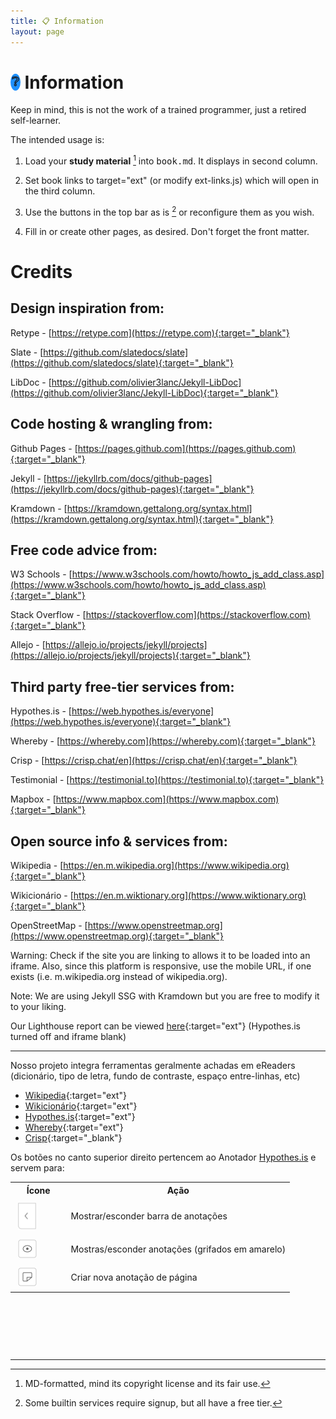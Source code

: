 ```yaml
---
title: 📋 Information
layout: page
---
```


# <span style="background-color: dodgerblue; border-radius: 50%; padding: 1px 2px 2px 2px; font-size: 70%; vertical-align: middle; position: relative; top: -3px;">❔</span> Information

Keep in mind, this is not the work of a trained programmer, just a retired self-learner.

The intended usage is:

1. Load your **study material** [^1] into <kbd>book.md</kbd>. It displays in second column. 

2. Set book links to target="ext" (or modify ext-links.js) which will open in the third column.

3. Use the buttons in the top bar as is [^2] or reconfigure them as you wish.

4. Fill in or create other pages, as desired. Don't forget the front matter.

# Credits

## Design inspiration from:  

Retype - [https://retype.com](https://retype.com){:target="_blank"}

Slate - [https://github.com/slatedocs/slate](https://github.com/slatedocs/slate){:target="_blank"}

LibDoc - [https://github.com/olivier3lanc/Jekyll-LibDoc](https://github.com/olivier3lanc/Jekyll-LibDoc){:target="_blank"}

## Code hosting & wrangling from:  

Github Pages - [https://pages.github.com](https://pages.github.com){:target="_blank"}  

Jekyll - [https://jekyllrb.com/docs/github-pages](https://jekyllrb.com/docs/github-pages){:target="_blank"}  

Kramdown - [https://kramdown.gettalong.org/syntax.html](https://kramdown.gettalong.org/syntax.html){:target="_blank"}

## Free code advice from:  

W3 Schools - [https://www.w3schools.com/howto/howto_js_add_class.asp](https://www.w3schools.com/howto/howto_js_add_class.asp){:target="_blank"}  

Stack Overflow - [https://stackoverflow.com](https://stackoverflow.com){:target="_blank"}  

Allejo - [https://allejo.io/projects/jekyll/projects](https://allejo.io/projects/jekyll/projects){:target="_blank"}

## Third party free-tier services from:  

Hypothes.is - [https://web.hypothes.is/everyone](https://web.hypothes.is/everyone){:target="_blank"}  

Whereby - [https://whereby.com](https://whereby.com){:target="_blank"}  

Crisp - [https://crisp.chat/en](https://crisp.chat/en){:target="_blank"}  

Testimonial - [https://testimonial.to](https://testimonial.to){:target="_blank"}  

Mapbox - [https://www.mapbox.com](https://www.mapbox.com){:target="_blank"}

## Open source info & services from:  

Wikipedia - [https://en.m.wikipedia.org](https://www.wikipedia.org){:target="_blank"}  

Wikicionário - [https://en.m.wiktionary.org](https://www.wiktionary.org){:target="_blank"}  

OpenStreetMap - [https://www.openstreetmap.org](https://www.openstreetmap.org){:target="_blank"}

Warning: Check if the site you are linking to allows it to be loaded into an iframe. Also, since this platform is responsive, use the mobile URL, if one exists (i.e. m.wikipedia.org instead of wikipedia.org).

Note: We are using Jekyll SSG with Kramdown but you are free to modify it to your liking.

Our Lighthouse report can be viewed [here](./lighthouse.html){:target="ext"} (Hypothes.is turned off and iframe blank)

---

Nosso projeto integra ferramentas geralmente achadas em eReaders (dicionário, tipo de letra, fundo de contraste, espaço entre-linhas, etc)

- [Wikipedia](https://en.m.wikipedia.org){:target="ext"}
- [Wikicionário](https://en.m.wiktionary.org){:target="ext"}
- [Hypothes.is](https://web.hypothes.is/everyone/){:target="ext"}
- [Whereby](https://whereby.com){:target="ext"}
- [Crisp](https://crisp.chat/en/){:target="_blank"}

<p>Os botões no canto superior direito pertencem ao Anotador <a target="_blank" href="https://web-hypothes-is.translate.goog/everyone/?_x_tr_sl=es&_x_tr_tl=pt&_x_tr_hl=en&_x_tr_pto=wapp">Hypothes.is</a> e servem para:</p>

<table class="border p-10 fs-3 ff-slab col2-w ml-10">
<tr class="bg-lg"><th style="width: 20%">Ícone</th><th>Ação</th></tr>
<tr><td class="center"><img src="./framework/hypo-a.svg" style="all: unset; height: 45px; vertical-align: middle; padding: 5px"></td><td>Mostrar/esconder barra de anotações</td></tr>
<tr><td class="center"><img src="./framework/hypo-b.svg" style="all: unset; width: 30px; vertical-align: middle; padding: 5px"></td><td>Mostras/esconder anotações (grifados em amarelo)</td></tr>
<tr><td class="center"><img src="./framework/hypo-c.svg" style="all: unset; width: 30px; vertical-align: middle; padding: 5px"></td><td>Criar nova anotação de página</td></tr>
</table>

<p>&nbsp;</p>
<p>&nbsp;</p>
<p>&nbsp;</p>

[^1]: MD-formatted, mind its copyright license and its fair use.

[^2]: Some builtin services require signup, but all have a free tier.

---
